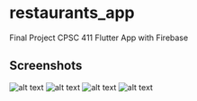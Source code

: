 # restaurants_app

Final Project CPSC 411
Flutter App with Firebase

## Screenshots

![alt text](https://github.com/loayei/Restaurant-App/blob/master/cart1item.PNG)
![alt text](https://github.com/loayei/Restaurant-App/blob/master/emptycart.PNG)
![alt text](https://github.com/loayei/Restaurant-App/blob/master/cart.PNG)
![alt text](https://github.com/loayei/Restaurant-App/blob/master/MenuScreen.PNG)
